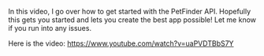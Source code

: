 In this video, I go over how to get started with the PetFinder API. Hopefully this gets you started and lets you create the best app possible! Let me know if you run into any issues.



Here is the video: https://www.youtube.com/watch?v=uaPVDTBbS7Y
